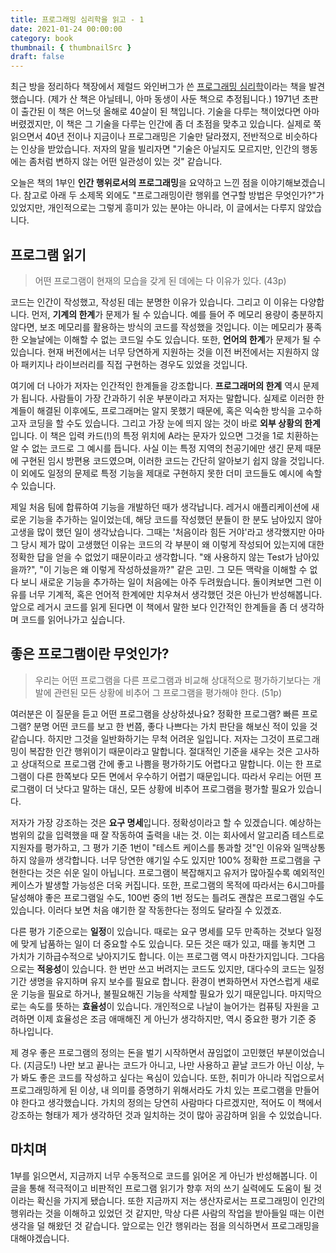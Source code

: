 ```yaml
---
title: 프로그래밍 심리학을 읽고 - 1
date: 2021-01-24 00:00:00
category: book
thumbnail: { thumbnailSrc }
draft: false
---
```


최근 방을 정리하다 책장에서 제럴드 와인버그가 쓴 [프로그래밍 심리학](http://www.yes24.com/Product/Goods/11686161)이라는 책을 발견했습니다. (제가 산 책은 아닐테니, 아마 동생이 사둔 책으로 추정됩니다.) 1971년 초판이 출간된 이 책은 어느덧 올해로 40살이 된 책입니다. 기술을 다루는 책이었다면 아마 버렸겠지만, 이 책은 그 기술을 다루는 인간에 좀 더 초점을 맞추고 있습니다. 실제로 쭉 읽으면서 40년 전이나 지금이나 프로그래밍은 기술만 달라졌지, 전반적으로 비슷하다는 인상을 받았습니다. 저자의 말을 빌리자면 "기술은 아닐지도 모르지만, 인간의 행동에는 좀처럼 변하지 않는 어떤 일관성이 있는 것" 같습니다.

오늘은 책의 1부인 **인간 행위로서의 프로그래밍**을 요약하고 느낀 점을 이야기해보겠습니다. 참고로 아래 두 소제목 외에도 "프로그래밍이란 행위를 연구할 방법은 무엇인가?"가 있었지만, 개인적으로는 그렇게 흥미가 있는 분야는 아니라, 이 글에서는 다루지 않았습니다.

## 프로그램 읽기

> 어떤 프로그램이 현재의 모습을 갖게 된 데에는 다 이유가 있다. (43p)

코드는 인간이 작성했고, 작성된 데는 분명한 이유가 있습니다. 그리고 이 이유는 다양합니다. 먼저, **기계의 한계**가 문제가 될 수 있습니다. 예를 들어 주 메모리 용량이 충분하지 않다면, 보조 메모리를 활용하는 방식의 코드를 작성했을 것입니다. 이는 메모리가 풍족한 오늘날에는 이해할 수 없는 코드일 수도 있습니다. 또한, **언어의 한계**가 문제가 될 수 있습니다. 현재 버전에서는 너무 당연하게 지원하는 것을 이전 버전에서는 지원하지 않아 패키지나 라이브러리를 직접 구현하는 경우도 있었을 것입니다.

여기에 더 나아가 저자는 인간적인 한계들을 강조합니다. **프로그래머의 한계** 역시 문제가 됩니다. 사람들이 가장 간과하기 쉬운 부분이라고 저자는 말합니다. 실제로 이러한 한계들이 해결된 이후에도, 프로그래머는 알지 못했기 때문에, 혹은 익숙한 방식을 고수하고자 코딩을 할 수도 있습니다. 그리고 가장 눈에 띄지 않는 것이 바로 **외부 상황의 한계**입니다. 이 책은 입력 카드(!)의 특정 위치에 A라는 문자가 있으면 그것을 1로 치환하는 알 수 없는 코드로 그 예시를 듭니다. 사실 이는 특정 지역의 천공기에만 생긴 문제 때문에 구현된 임시 방편용 코드였으며, 이러한 코드는 간단히 알아보기 쉽지 않을 것입니다. 이 외에도 일정의 문제로 특정 기능을 제대로 구현하지 못한 더미 코드들도 예시에 속할 수 있습니다.

제일 처음 팀에 합류하여 기능을 개발하던 때가 생각납니다. 레거시 애플리케이션에 새로운 기능을 추가하는 일이었는데, 해당 코드를 작성했던 분들이 한 분도 남아있지 않아 고생을 많이 했던 일이 생각났습니다. 그때는 '처음이라 힘든 거야'라고 생각했지만 아마 그 당시 제가 많이 고생했던 이유는 코드의 각 부분이 왜 이렇게 작성되어 있는지에 대한 정확한 답을 얻을 수 없었기 때문이라고 생각합니다. "왜 사용하지 않는 Test가 남아있을까?", "이 기능은 왜 이렇게 작성하셨을까?" 같은 고민. 그 모든 맥락을 이해할 수 없다 보니 새로운 기능을 추가하는 일이 처음에는 아주 두려웠습니다. 돌이켜보면 그런 이유를 너무 기계적, 혹은 언어적 한계에만 치우쳐서 생각했던 것은 아닌가 반성해봅니다. 앞으로 레거시 코드를 읽게 된다면 이 책에서 말한 보다 인간적인 한계들을 좀 더 생각하며 코드를 읽어나가고 싶습니다.

## 좋은 프로그램이란 무엇인가?

> 우리는 어떤 프로그램을 다른 프로그램과 비교해 상대적으로 평가하기보다는 개발에 관련된 모든 상황에 비추어 그 프로그램을 평가해야 한다. (51p)

여러분은 이 질문을 듣고 어떤 프로그램을 상상하셨나요? 정확한 프로그램? 빠른 프로그램? 분명 어떤 코드를 보고 한 번쯤, 좋다 나쁘다는 가치 판단을 해보신 적이 있을 것 같습니다. 하지만 그것을 일반화하기는 무척 어려운 일입니다. 저자는 그것이 프로그래밍이 복잡한 인간 행위이기 때문이라고 말합니다. 절대적인 기준을 새우는 것은 고사하고 상대적으로 프로그램 간에 좋고 나쁨을 평가하기도 어렵다고 말합니다. 이는 한 프로그램이 다른 한쪽보다 모든 면에서 우수하기 어렵기 때문입니다. 따라서 우리는 어떤 프로그램이 더 낫다고 말하는 대신, 모든 상황에 비추어 프로그램을 평가할 필요가 있습니다.

저자가 가장 강조하는 것은 **요구 명세**입니다. 정확성이라고 할 수 있겠습니다. 예상하는 범위의 값을 입력했을 때 잘 작동하여 출력을 내는 것. 이는 회사에서 알고리즘 테스트로 지원자를 평가하고, 그 평가 기준 1번이 "테스트 케이스를 통과할 것"인 이유와 일맥상통하지 않을까 생각합니다. 너무 당연한 얘기일 수도 있지만 100% 정확한 프로그램을 구현한다는 것은 쉬운 일이 아닙니다. 프로그램이 복잡해지고 유저가 많아질수록 예외적인 케이스가 발생할 가능성은 더욱 커집니다. 또한, 프로그램의 목적에 따라서는 6시그마를 달성해야 좋은 프로그램일 수도, 100번 중의 1번 정도는 틀려도 괜찮은 프로그램일 수도 있습니다. 이러다 보면 처음 얘기한 잘 작동한다는 정의도 달라질 수 있겠죠.

다른 평가 기준으로는 **일정**이 있습니다. 때로는 요구 명세를 모두 만족하는 것보다 일정에 맞게 납품하는 일이 더 중요할 수도 있습니다. 모든 것은 때가 있고, 때를 놓치면 그 가치가 기하급수적으로 낮아지기도 합니다. 이는 프로그램 역시 마찬가지입니다. 그다음으로는 **적응성**이 있습니다. 한 번만 쓰고 버려지는 코드도 있지만, 대다수의 코드는 일정 기간 생명을 유지하며 유지 보수를 필요로 합니다. 환경이 변화하면서 자연스럽게 새로운 기능을 필요로 하거나, 불필요해진 기능을 삭제할 필요가 있기 때문입니다. 마지막으로는 속도를 뜻하는 **효율성**이 있습니다. 개인적으로 나날이 늘어가는 컴퓨팅 자원을 고려하면 이제 효율성은 조금 애매해진 게 아닌가 생각하지만, 역시 중요한 평가 기준 중 하나입니다.

제 경우 좋은 프로그램의 정의는 돈을 벌기 시작하면서 끊임없이 고민했던 부분이었습니다. (지금도!) 나만 보고 끝나는 코드가 아니고, 나만 사용하고 끝날 코드가 아닌 이상, 누가 봐도 좋은 코드를 작성하고 싶다는 욕심이 있습니다. 또한, 취미가 아니라 직업으로서 프로그래밍하게 된 이상, 내 의미를 증명하기 위해서라도 가치 있는 프로그램을 만들어야 한다고 생각했습니다. 가치의 정의는 당연히 사람마다 다르겠지만, 적어도 이 책에서 강조하는 형태가 제가 생각하던 것과 일치하는 것이 많아 공감하며 읽을 수 있었습니다.

## 마치며

1부를 읽으면서, 지금까지 너무 수동적으로 코드를 읽어온 게 아닌가 반성해봅니다. 이 글을 통해 적극적이고 비판적인 프로그램 읽기가 향후 저의 쓰기 실력에도 도움이 될 것이라는 확신을 가지게 됐습니다. 또한 지금까지 저는 생산자로서는 프로그래밍이 인간의 행위라는 것을 이해하고 있었던 것 같지만, 막상 다른 사람의 작업을 받아들일 때는 이런 생각을 덜 해왔던 것 같습니다. 앞으로는 인간 행위라는 점을 의식하면서 프로그래밍을 대해야겠습니다.
